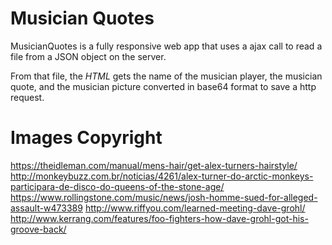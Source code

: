 # Musician Quotes
MusicianQuotes is a fully responsive web app that uses a ajax call to read a file from a JSON object on the server.

From that file, the *HTML* gets the name of the musician player, the musician quote, and the musician picture converted in base64 format to save a http request. 


# Images Copyright
https://theidleman.com/manual/mens-hair/get-alex-turners-hairstyle/
http://monkeybuzz.com.br/noticias/4261/alex-turner-do-arctic-monkeys-participara-de-disco-do-queens-of-the-stone-age/
https://www.rollingstone.com/music/news/josh-homme-sued-for-alleged-assault-w473389
http://www.riffyou.com/learned-meeting-dave-grohl/
http://www.kerrang.com/features/foo-fighters-how-dave-grohl-got-his-groove-back/    